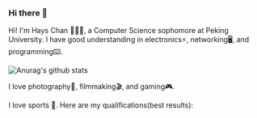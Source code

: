 ### Hi there 👋

Hi! I'm Hays Chan 👨🏻‍💻, a Computer Science sophomore at Peking University. I have good understanding in electronics⚡️, networking🖥, and programming⌨️. 

![Anurag's github stats](https://github-readme-stats.vercel.app/api?username=hayschan&count_private=true&show_icons=true)

I love photography📸, filmmaking🎬, and gaming🎮.

I love sports 🌊. Here are my qualifications(best results):


